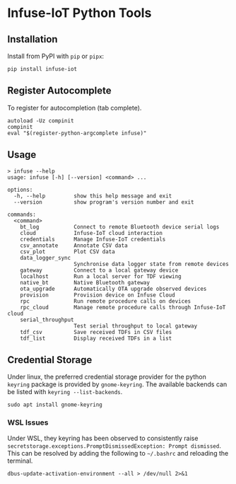 # Infuse-IoT Python Tools

## Installation

Install from PyPI with ``pip`` or ``pipx``:

```
pip install infuse-iot
```

## Register Autocomplete

To register for autocompletion (tab complete).

```
autoload -Uz compinit
compinit
eval "$(register-python-argcomplete infuse)"
```

## Usage

```
> infuse --help
usage: infuse [-h] [--version] <command> ...

options:
  -h, --help         show this help message and exit
  --version          show program's version number and exit

commands:
  <command>
    bt_log           Connect to remote Bluetooth device serial logs
    cloud            Infuse-IoT cloud interaction
    credentials      Manage Infuse-IoT credentials
    csv_annotate     Annotate CSV data
    csv_plot         Plot CSV data
    data_logger_sync
                     Synchronise data logger state from remote devices
    gateway          Connect to a local gateway device
    localhost        Run a local server for TDF viewing
    native_bt        Native Bluetooth gateway
    ota_upgrade      Automatically OTA upgrade observed devices
    provision        Provision device on Infuse Cloud
    rpc              Run remote procedure calls on devices
    rpc_cloud        Manage remote procedure calls through Infuse-IoT cloud
    serial_throughput
                     Test serial throughput to local gateway
    tdf_csv          Save received TDFs in CSV files
    tdf_list         Display received TDFs in a list
```

## Credential Storage

Under linux, the preferred credential storage provider for the python ``keyring``
package is provided by ``gnome-keyring``. The available backends can be listed with
``keyring --list-backends``.

```
sudo apt install gnome-keyring
```

### WSL Issues

Under WSL, they keyring has been observed to consistently raise
``secretstorage.exceptions.PromptDismissedException: Prompt dismissed``.
This can be resolved by adding the following to ``~/.bashrc`` and reloading
the terminal.
```
dbus-update-activation-environment --all > /dev/null 2>&1
```
